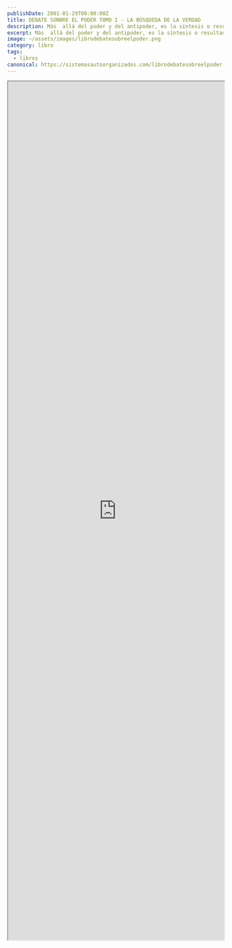 ```yaml
---
publishDate: 2001-01-29T00:00:00Z
title: DEBATE SONBRE EL PODER TOMO I - LA BÚSQUEDA DE LA VERDAD
description: Más  allá del poder y del antipoder, es la síntesis o resultado de la lucha entre el poder y el antipoder..
excerpt: Más  allá del poder y del antipoder, es la síntesis o resultado de la lucha entre el poder y el antipoder..
image: ~/assets/images/librodebatesobreelpoder.png
category: libro
tags:
  - libros
canonical: https://sistemasautoorganizados.com/librodebatesobreelpoder
---
```


<iframe src="https://drive.google.com/file/d/1MQcDssneZlcpnBZHvpbgnlHsFJbrXYEp/preview" width="100%" height="2000px" ></iframe>
